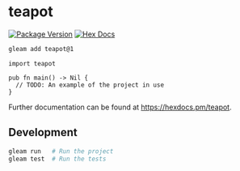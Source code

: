 # teapot

[![Package Version](https://img.shields.io/hexpm/v/teapot)](https://hex.pm/packages/teapot)
[![Hex Docs](https://img.shields.io/badge/hex-docs-ffaff3)](https://hexdocs.pm/teapot/)

```sh
gleam add teapot@1
```
```gleam
import teapot

pub fn main() -> Nil {
  // TODO: An example of the project in use
}
```

Further documentation can be found at <https://hexdocs.pm/teapot>.

## Development

```sh
gleam run   # Run the project
gleam test  # Run the tests
```

